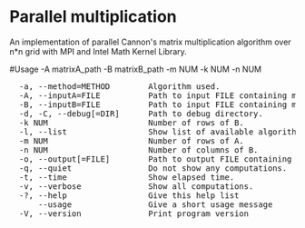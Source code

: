 Parallel multiplication
========================
An implementation of parallel Cannon's matrix multiplication algorithm over n*n grid with MPI and Intel Math Kernel Library.

#Usage
-A matrixA_path -B matrixB_path -m NUM -k NUM -n NUM
<pre>
  -a, --method=METHOD        Algorithm used.
  -A, --inputA=FILE          Path to input FILE containing matrix A data.
  -B, --inputB=FILE          Path to input FILE containing matrix B data.
  -d, -C, --debug[=DIR]      Path to debug directory.
  -k NUM                     Number of rows of B.
  -l, --list                 Show list of available algorithms.
  -m NUM                     Number of rows of A.
  -n NUM                     Number of columns of B.
  -o, --output[=FILE]        Path to output FILE containing matrix C=A*B data.
  -q, --quiet                Do not show any computations.
  -t, --time                 Show elapsed time.
  -v, --verbose              Show all computations.
  -?, --help                 Give this help list
      --usage                Give a short usage message
  -V, --version              Print program version
</pre>

